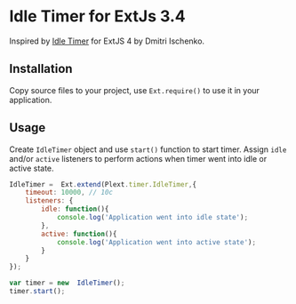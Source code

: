 Idle Timer for ExtJs 3.4
=============================

Inspired by [Idle Timer](https://github.com/ischenkodv/ExtJs-Idle-Timer) for ExtJS 4 by Dmitri Ischenko.

## Installation
Copy source files to your project, use `Ext.require()` to use it in your application.

## Usage
Create `IdleTimer` object and use `start()` function to start timer. Assign `idle` and/or `active` listeners to perform actions when timer went into idle or active state.

```javascript
IdleTimer =  Ext.extend(Plext.timer.IdleTimer,{
    timeout: 10000, // 10c
    listeners: {
        idle: function(){
            console.log('Application went into idle state');
        },
        active: function(){
            console.log('Application went into active state');
        }
    }
});

var timer = new  IdleTimer();
timer.start();
```


